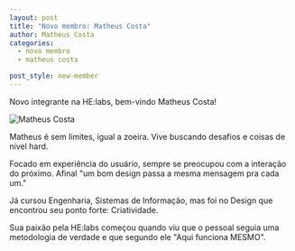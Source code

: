 ```yaml
---
layout: post
title: "Novo membro: Matheus Costa"
author: Matheus Costa
categories:
  - novo membro
  - matheus costa

post_style: new-member
---
```


Novo integrante na HE:labs, bem-vindo Matheus Costa!

![Matheus Costa](/blog/images/posts/2014-09-01/matheus-costa.jpg)
<!--more-->
Matheus é sem limites, igual a zoeira. Vive buscando desafios e coisas de nivel hard.

Focado em experiência do usuário, sempre se preocupou com a interação do próximo. Afinal "um bom design passa a mesma mensagem pra cada um."  

Já cursou Engenharia, Sistemas de Informação, mas foi no Design que encontrou seu ponto forte: Criatividade.

Sua paixão pela HE:labs começou quando viu que o pessoal seguia uma metodologia de verdade e que segundo ele "Aqui funciona MESMO".